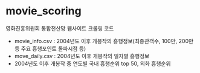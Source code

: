 # movie_scoring

영화진흥위원회 통합전산망 웹사이트 크롤링 코드

- movie_info.csv : 2004년도 이후 개봉작의 흥행정보(최종관객수, 100만, 200만 등 주요 흥행포인트 돌파시점 등)
- move_daily.csv : 2004년도 이후 개봉작의 일자별 흥행정보
- 2004년도 이후 개봉작 중 연도별 국내 흥행순위 top 50, 외화 흥행순위 
